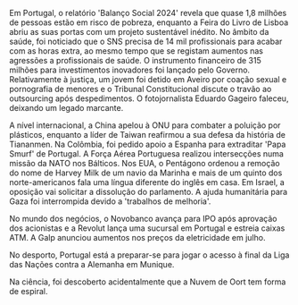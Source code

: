 Em Portugal, o relatório 'Balanço Social 2024' revela que quase 1,8 milhões de pessoas estão em risco de pobreza, enquanto a Feira do Livro de Lisboa abriu as suas portas com um projeto sustentável inédito. No âmbito da saúde, foi noticiado que o SNS precisa de 14 mil profissionais para acabar com as horas extra, ao mesmo tempo que se registam aumentos nas agressões a profissionais de saúde. O instrumento financeiro de 315 milhões para investimentos inovadores foi lançado pelo Governo. Relativamente à justiça, um jovem foi detido em Aveiro por coação sexual e pornografia de menores e o Tribunal Constitucional discute o travão ao outsourcing após despedimentos. O fotojornalista Eduardo Gageiro faleceu, deixando um legado marcante.

A nível internacional, a China apelou à ONU para combater a poluição por plásticos, enquanto a líder de Taiwan reafirmou a sua defesa da história de Tiananmen. Na Colômbia, foi pedido apoio a Espanha para extraditar 'Papa Smurf' de Portugal. A Força Aérea Portuguesa realizou intersecções numa missão da NATO nos Bálticos. Nos EUA, o Pentágono ordenou a remoção do nome de Harvey Milk de um navio da Marinha e mais de um quinto dos norte-americanos fala uma língua diferente do inglês em casa. Em Israel, a oposição vai solicitar a dissolução do parlamento. A ajuda humanitária para Gaza foi interrompida devido a 'trabalhos de melhoria'.

No mundo dos negócios, o Novobanco avança para IPO após aprovação dos acionistas e a Revolut lança uma sucursal em Portugal e estreia caixas ATM. A Galp anunciou aumentos nos preços da eletricidade em julho.

No desporto, Portugal está a preparar-se para jogar o acesso à final da Liga das Nações contra a Alemanha em Munique.

Na ciência, foi descoberto acidentalmente que a Nuvem de Oort tem forma de espiral.